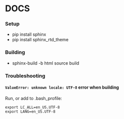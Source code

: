 # DOCS

### Setup

*  pip install sphinx
*  pip install sphinx_rtd_theme

### Building

*  sphinx-build -b html source build

### Troubleshooting

####  `ValueError: unknown locale: UTF-8` error when building

Run, or add to .bash_profile:
  ```
  export LC_ALL=en_US.UTF-8
  export LANG=en_US.UTF-8
  ```
